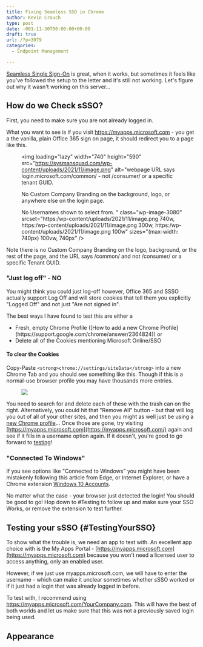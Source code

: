 ```yaml
---
title: Fixing Seamless SSO in Chrome
author: Kevin Crouch
type: post
date: -001-11-30T00:00:00+00:00
draft: true
url: /?p=3079
categories:
  - Endpoint Management

---
```

[Seamless Single Sign-On](https://docs.microsoft.com/en-us/azure/active-directory/hybrid/how-to-connect-sso#what-is-azure-active-directory-seamless-single-sign-on) is great, when it works, but sometimes it feels like you've followed the setup to the letter and it's still not working. Let's figure out why it wasn't working on this server...

<!--more-->

## How do we Check sSSO?

First, you need to make sure you are not already logged in. 

What you want to see is if you visit <https://myapps.microsoft.com> - you get a the vanilla, plain Office 365 sign on page, it should redirect you to a page like this. <figure class="wp-block-image size-full">

<img loading="lazy" width="740" height="590" src="https://sysmansquad.com/wp-content/uploads/2021/11/image.png" alt="webpage URL says login.microsoft.com/common/ - not /consumer/ or a specific tenant GUID.

No Custom Company Branding on the background, logo, or anywhere else on the login page.

No Usernames shown to select from. " class="wp-image-3080" srcset="https:/wp-content/uploads/2021/11/image.png 740w, https:/wp-content/uploads/2021/11/image.png 300w, https:/wp-content/uploads/2021/11/image.png 100w" sizes="(max-width: 740px) 100vw, 740px" /> </figure> 

Note there is no Custom Company Branding on the logo, background, or the rest of the page, and the URL says /common/ and not /consumer/ or a specific Tenant GUID. 

### "Just log off" - NO

You might think you could just log-off however, Office 365 and SSSO actually support Log Off and will store cookies that tell them you explicitly "Logged Off" and not just "Are not signed in". 

The best ways I have found to test this are either a 

<ul id="NewChromeProfile">
  <li>
    Fresh, empty Chrome Profile ([How to add a new Chrome Profile](https://support.google.com/chrome/answer/2364824)) or
  </li>
  <li>
    Delete all of the Cookies mentioning Microsoft Online/SSO
  </li>
</ul>

#### To clear the Cookies 

Copy-Paste `<strong>chrome://settings/siteData</strong>` into a new Chrome Tab and you should see something like this. Though if this is a normal-use browser profile you may have thousands more entries. <figure class="wp-block-image size-large">

![](https://sysmansquad.com/wp-content/uploads/2021/11/image-1.png) </figure> 

You need to search for and delete each of these with the trash can on the right. Alternatively, you could hit that "Remove All" button - but that will log you out of all of your other sites, and then you might as well just be using a [new Chrome profile](#NewChromeProfile)... Once those are gone, try visiting [https://myapps.microsoft.com](https://myapps.microsoft.com/) again and see if it fills in a username option again. If it doesn't, you're good to go forward to [testing](#TestingYourSSO)!

### "Connected To Windows"

If you see options like "Connected to Windows" you might have been mistakenly following this article from Edge, or Internet Explorer, or have a Chrome extension [Windows 10 Accounts](https://chrome.google.com/webstore/detail/windows-10-accounts/ppnbnpeolgkicgegkbkbjmhlideopiji).

No matter what the case - your browser just detected the login! You should be good to go! Hop down to #Testing to follow up and make sure your SSO Works, or remove the extension to test further. 

## Testing your sSSO {#TestingYourSSO}

To show what the trouble is, we need an app to test with. An excellent app choice with is the My Apps Portal - [https://myapps.microsoft.com](https://myapps.microsoft.com) because you won't need a licensed user to access anything, only an enabled user. 

However, if we just use myapps.microsoft.com, we will have to enter the username - which can make it unclear sometimes whether sSSO worked or if it just had a login that was already logged in before. 

To test with, I recommend using <https://myapps.microsoft.com/YourCompany.com>. This will have the best of both worlds and let us make sure that this was not a previously saved login being used. 

## Appearance

